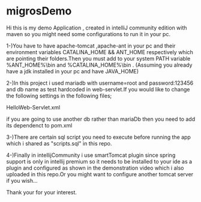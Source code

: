 # migrosDemo
Hi this is my demo Application  , created in intelliJ community edition with maven so you might need some configurations to run it in your pc.

1-)You have to have apache-tomcat ,apache-ant in your pc and their environment variables CATALINA_HOME && ANT_HOME respectively which are pointing their folders.Then you must add to your system PATH variable %ANT_HOME%\bin and %CATALINA_HOME%\bin . (Assuming you already have a jdk installed in your pc and have JAVA_HOME)

2-)In this project i used mariadb with username=root and password:123456 and db name as test hardcoded in web-servlet.If you would like to change the following settings in the following files;

HelloWeb-Servlet.xml

<bean id="ds" class="org.springframework.jdbc.datasource.DriverManagerDataSource"> 
        <property name="driverClassName" value="org.mariadb.jdbc.Driver"/>
        <property name="url" value="jdbc:mariadb://localhost:3306/test"/>
        <property name="username" value="root"/>
        <property name="password" value="123456"/>
    </bean>
    
if you are going to use another db rather than mariaDb then you need to add its dependenct to pom.xml

3-)There are certain sql script you need to execute before running the app which i shared as "scripts.sql" in this repo.

4-)Finally in intellijCommunity i use smartTomcat plugin since spring support is only in intellij premium so it needs to be installed to your ide as a plugin and configured as shown in the demonstration video which i also uploaded in this repo.Or you might want to configure another tomcat server if you wish...

Thank your for your interest.
